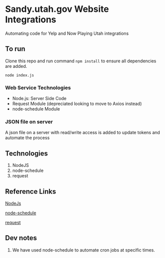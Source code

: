 # Sandy.utah.gov Website Integrations

Automating code for Yelp and Now Playing Utah integrations

## To run

Clone this repo and run command `npm install` to ensure all dependencies are added.

`node index.js`

### Web Service Technologies

- Node.js: Server Side Code
- Request Module (depreciated looking to move to Axios instead)
- node-schedule Module

### JSON file on server

A json file on a server with read/write access is added to update tokens and automate the process

## Technologies

1. NodeJS
2. node-schedule
3. request

## Reference Links

[NodeJs](https://nodejs.org/en)

[node-schedule](https://www.npmjs.com/package/node-schedule/)

[request](https://www.npmjs.com/package/request)

## Dev notes

1. We have used node-schedule to automate cron jobs at specific times.
